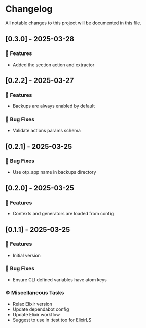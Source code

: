 # Changelog

All notable changes to this project will be documented in this file.

## [0.3.0] - 2025-03-28

### 🚀 Features

- Added the section action and extractor

## [0.2.2] - 2025-03-27

### 🚀 Features

- Backups are always enabled by default

### 🐛 Bug Fixes

- Validate actions params schema

## [0.2.1] - 2025-03-25

### 🐛 Bug Fixes

- Use otp_app name in backups directory

## [0.2.0] - 2025-03-25

### 🚀 Features

- Contexts and generators are loaded from config

## [0.1.1] - 2025-03-25

### 🚀 Features

- Initial version

### 🐛 Bug Fixes

- Ensure CLI defined variables have atom keys

### ⚙️ Miscellaneous Tasks

- Relax Elixir version
- Update dependabot config
- Update Elixir workflow
- Suggest to use in :test too for ElixirLS

<!-- generated by git-cliff -->
